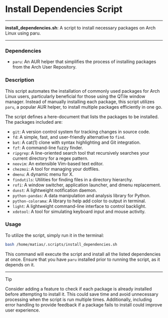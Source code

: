 # Install Dependencies Script

---

**install_dependencies.sh**: A script to install necessary packages on Arch Linux using paru.

---

### Dependencies

- `paru`: An AUR helper that simplifies the process of installing packages from the Arch User Repository.

### Description

This script automates the installation of commonly used packages for Arch Linux users, particularly beneficial for those using the QTile window manager. Instead of manually installing each package, this script utilizes `paru`, a popular AUR helper, to install multiple packages efficiently in one go.

The script defines a here-document that lists the packages to be installed. The packages included are:

- `git`: A version control system for tracking changes in source code.
- `fd`: A simple, fast, and user-friendly alternative to `find`.
- `bat`: A cat(1) clone with syntax highlighting and Git integration.
- `fzf`: A command-line fuzzy finder.
- `ripgrep`: A line-oriented search tool that recursively searches your current directory for a regex pattern.
- `neovim`: An extensible Vim-based text editor.
- `chezmoi`: A tool for managing your dotfiles.
- `dmenu`: A dynamic menu for X.
- `findutils`: Utilities for finding files in a directory hierarchy.
- `rofi`: A window switcher, application launcher, and dmenu replacement.
- `dunst`: A lightweight notification daemon.
- `python-pandas`: A data manipulation and analysis library for Python.
- `python-colorama`: A library to help add color to output in terminal.
- `light`: A lightweight command-line interface to control backlight.
- `xdotool`: A tool for simulating keyboard input and mouse activity.

### Usage

To utilize the script, simply run it in the terminal:

```bash
bash /home/matias/.scripts/install_dependencies.sh
```

This command will execute the script and install all the listed dependencies at once. Ensure that you have `paru` installed prior to running the script, as it depends on it.

---

> [!TIP]  
> Consider adding a feature to check if each package is already installed before attempting to install it. This could save time and avoid unnecessary processing when the script is run multiple times. Additionally, including error handling to provide feedback if a package fails to install could improve user experience.